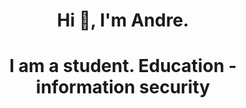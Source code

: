 <div id="header" align="center">
  <h1> Hi 👋, I'm Andre. </h1>
  <h1> I am a student. Education - information security </h1>
</div>
<!--
**DworkinFromChaos/DworkinFromChaos** is a ✨ _special_ ✨ repository because its `README.md` (this file) appears on your GitHub profile.

Here are some ideas to get you started:

- 🔭 I’m currently working on ...
- 🌱 I’m currently learning ...
- 👯 I’m looking to collaborate on ...
- 🤔 I’m looking for help with ...
- 💬 Ask me about ...
- 📫 How to reach me: ...
- 😄 Pronouns: ...
- ⚡ Fun fact: ...
-->
